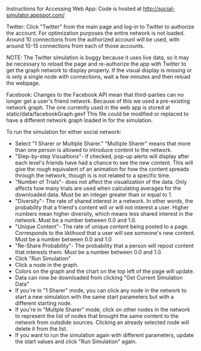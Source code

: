 Instructions for Accessing Web App:
Code is hosted at http://social-simulator.appspot.com/

Twitter:
Click "Twitter" from the main page and log-in to Twitter to authorize the account. For optimization purposes the entire network is not loaded. Around 10 connections from the authorized account will be used, with around 10-15 connections from each of those accounts.

NOTE: The Twitter simulation is buggy because it uses live data, so it may be necessary to reload the page and re-authorize the app with Twitter to get the graph network to display properly. If the visual display is missing or is only a single node with connections, wait a few minutes and then reload the webpage.

Facebook:
Changes to the Facebook API mean that third-parties can no longer get a user's friend network. Because of this we used a pre-existing network graph. The one currently used in the web app is stored at static/data/facebookGraph.gexf This file could be modified or replaced to have a different network graph loaded in for the simulation.

To run the simulation for either social network:
- Select "1 Sharer or Multiple Sharer." "Multiple Sharer" means that more than one person is allowed to introduce content to the network.
- "Step-by-step Visualtions"- if checked, pop-up alerts will display after each level's friends have had a chance to see the new content. This will give the rough equivalent of an animation for how the content spreads through the network, though is is not related to a specific time.
- "Number of Trials"- does not affect the visualization of the data. Only affects how many trials are used when calculating averages for the downloaded data. Must be an integer greater than or equal to 1.
- "Diversity"- The rate of shared interest in a network. In other words, the probability that a friend's content will or will not interest a user. Higher numbers mean higher diversity, which means less shared interest in the network. Must be a number between 0.0 and 1.0.
- "Unique Content"- The rate of unique content being posted to a page. Corresponds to the liklihood that a user will see someone's new content. Must be a number between 0.0 and 1.0
- "Re-Share Probability"- The probability that a person will repost content that interests them. Must be a number between 0.0 and 1.0. 
- Click "Run Simulation"
- Click a node in the graph.
- Colors on the graph and the chart on the top left of the page will update.
- Data can now be downloaded from clicking "Get Current Simulation Data"
- If you're in "1 Sharer" mode, you can click any node in the network to start a new simulation with the same start parameters but with a different starting node.
- If you're in "Multple Sharer" mode, click on other nodes in the network to represent the list of nodes that brought the same content to the network from outsdide sources. Clicking an already selected node will delete it from the list.
- If you want to run the simulation again with different parameters, update the start values and click "Run Simulation" again.
